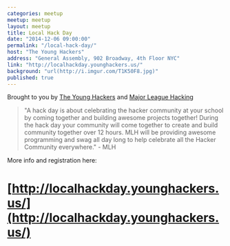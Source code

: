 ```yaml
---
categories: meetup
meetup: meetup
layout: meetup
title: Local Hack Day
date: "2014-12-06 09:00:00"
permalink: "/local-hack-day/"
host: "The Young Hackers"
address: "General Assembly, 902 Broadway, 4th Floor NYC"
link: "http://localhackday.younghackers.us/"
background: "url(http://i.imgur.com/T1K50F8.jpg)"
published: true
---
```


Brought to you by [The Young Hackers](http://localhackday.younghackers.us/) and [Major League Hacking](http://mlh.io/)

> "A hack day is about celebrating the hacker community at your school by coming together and building awesome projects together! During the hack day your community will come together to create and build community together over 12 hours. MLH will be providing awesome programming and swag all day long to help celebrate all the Hacker Community everywhere." - MLH

More info and registration here:

# [http://localhackday.younghackers.us/](http://localhackday.younghackers.us/)
